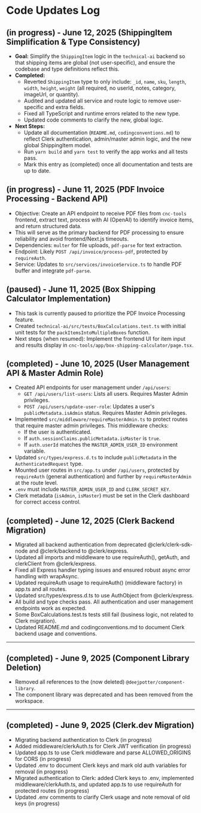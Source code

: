 # Code Updates Log

## (in progress) - June 12, 2025 (ShippingItem Simplification & Type Consistency)

- **Goal:** Simplify the `ShippingItem` logic in the `technical-ai` backend so that shipping items are global (not user-specific), and ensure the codebase and type definitions reflect this.
- **Completed:**
  - Reverted `ShippingItem` type to only include: `_id`, `name`, `sku`, `length`, `width`, `height`, `weight` (all required, no userId, notes, category, imageUrl, or quantity).
  - Audited and updated all service and route logic to remove user-specific and extra fields.
  - Fixed all TypeScript and runtime errors related to the new type.
  - Updated code comments to clarify the new, global logic.
- **Next Steps:**
  - Update all documentation (`README.md`, `codingconventions.md`) to reflect Clerk authentication, admin/master admin logic, and the new global ShippingItem model.
  - Run `yarn build` and `yarn test` to verify the app works and all tests pass.
  - Mark this entry as (completed) once all documentation and tests are up to date.

## (in progress) - June 11, 2025 (PDF Invoice Processing - Backend API)

- Objective: Create an API endpoint to receive PDF files from `cnc-tools` frontend, extract text, process with AI (OpenAI) to identify invoice items, and return structured data.
- This will serve as the primary backend for PDF processing to ensure reliability and avoid frontend/Next.js timeouts.
- Dependencies: `multer` for file uploads, `pdf-parse` for text extraction.
- Endpoint: Likely `POST /api/invoice/process-pdf`, protected by `requireAuth`.
- Service: Updates to `src/services/invoiceService.ts` to handle PDF buffer and integrate `pdf-parse`.

## (paused) - June 11, 2025 (Box Shipping Calculator Implementation)

- This task is currently paused to prioritize the PDF Invoice Processing feature.
- Created `technical-ai/src/tests/BoxCalculations.test.ts` with initial unit tests for the `packItemsIntoMultipleBoxes` function.
- Next steps (when resumed): Implement the frontend UI for item input and results display in `cnc-tools/app/box-shipping-calculator/page.tsx`.

## (completed) - June 10, 2025 (User Management API & Master Admin Role)

- Created API endpoints for user management under `/api/users`:
  - `GET /api/users/list-users`: Lists all users. Requires Master Admin privileges.
  - `POST /api/users/update-user-role`: Updates a user's `publicMetadata.isAdmin` status. Requires Master Admin privileges.
- Implemented `src/middleware/requireMasterAdmin.ts` to protect routes that require master admin privileges. This middleware checks:
  - If the user is authenticated.
  - If `auth.sessionClaims.publicMetadata.isMaster` is `true`.
  - If `auth.userId` matches the `MASTER_ADMIN_USER_ID` environment variable.
- Updated `src/types/express.d.ts` to include `publicMetadata` in the `AuthenticatedRequest` type.
- Mounted user routes in `src/app.ts` under `/api/users`, protected by `requireAuth` (general authentication) and further by `requireMasterAdmin` at the route level.
- `.env` must include `MASTER_ADMIN_USER_ID` and `CLERK_SECRET_KEY`.
- Clerk metadata (`isAdmin`, `isMaster`) must be set in the Clerk dashboard for correct access control.

## (completed) - June 12, 2025 (Clerk Backend Migration)

- Migrated all backend authentication from deprecated @clerk/clerk-sdk-node and @clerk/backend to @clerk/express.
- Updated all imports and middleware to use requireAuth(), getAuth, and clerkClient from @clerk/express.
- Fixed all Express handler typing issues and ensured robust async error handling with wrapAsync.
- Updated requireAuth usage to requireAuth() (middleware factory) in app.ts and all routes.
- Updated src/types/express.d.ts to use AuthObject from @clerk/express.
- All build and type checks pass. All authentication and user management endpoints work as expected.
- Some BoxCalculations.test.ts tests still fail (business logic, not related to Clerk migration).
- Updated README.md and codingconventions.md to document Clerk backend usage and conventions.

---

## (completed) - June 9, 2025 (Component Library Deletion)

- Removed all references to the (now deleted) `@deejpotter/component-library`.
- The component library was deprecated and has been removed from the workspace.

---

## (completed) - June 9, 2025 (Clerk.dev Migration)

- Migrating backend authentication to Clerk (in progress)
- Added middleware/clerkAuth.ts for Clerk JWT verification (in progress)
- Updated app.ts to use Clerk middleware and parse ALLOWED_ORIGINS for CORS (in progress)
- Updated .env to document Clerk keys and mark old auth variables for removal (in progress)
- Migrated authentication to Clerk: added Clerk keys to .env, implemented middleware/clerkAuth.ts, and updated app.ts to use requireAuth for protected routes (in progress)
- Updated .env comments to clarify Clerk usage and note removal of old keys (in progress)
